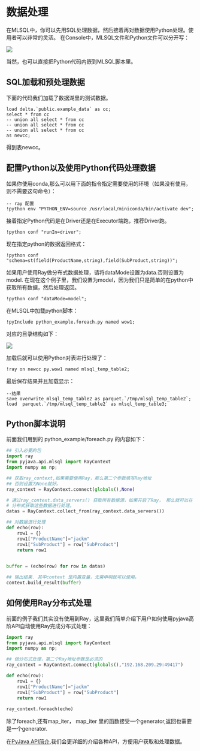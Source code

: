 # 数据处理

在MLSQL中，你可以先用SQL处理数据，然后接着再对数据使用Python处理。使用者可以非常的灵活。
在Console中，MLSQL文件和Python文件可以分开写：

![](http://docs.mlsql.tech/upload_images/bef6c174-c25c-4137-b533-048c8874212e.png)

当然，也可以直接把Python代码内嵌到MLSQL脚本里。

## SQL加载和预处理数据

下面的代码我们加载了数据湖里的测试数据。

```
load delta.`public.example_data` as cc;
select * from cc 
-- union all select * from cc 
-- union all select * from cc 
-- union all select * from cc 
as newcc;
```

得到表newcc。

## 配置Python以及使用Python代码处理数据

如果你使用conda,那么可以用下面的指令指定需要使用的环境（如果没有使用，则不需要这句命令）：

```shell
-- ray 配置
!python env "PYTHON_ENV=source /usr/local/miniconda/bin/activate dev";
```

接着指定Python代码是在Driver还是在Executor端跑，推荐Driver跑。

```shell
!python conf "runIn=driver";
```

现在指定python的数据返回格式：

```shell
!python conf "schema=st(field(ProductName,string),field(SubProduct,string))";
```

如果用户使用Ray做分布式数据处理，请将dataMode设置为data.否则设置为model. 在现在这个例子里，我们设置为model，因为我们只是简单的在python中获取所有数据，然后处理返回。

```
!python conf "dataMode=model";
```

在MLSQL中加载python脚本：

```
!pyInclude python_example.foreach.py named wow1;
```

对应的目录结构如下：

![](http://docs.mlsql.tech/upload_images/aa9b7b3f-dfc0-4e53-9100-e842fc0e0267.png)


加载后就可以使用Python对表进行处理了：

```
!ray on newcc py.wow1 named mlsql_temp_table2;
```

最后保存结果并且加载显示：

```
--结果
save overwrite mlsql_temp_table2 as parquet.`/tmp/mlsql_temp_table2`;
load  parquet.`/tmp/mlsql_temp_table2` as mlsql_temp_table3;
```


## Python脚本说明

前面我们用到的 python_example/foreach.py 的内容如下：

```python
## 引入必要的包
import ray
from pyjava.api.mlsql import RayContext
import numpy as np;

## 获取ray_context,如果需要使用Ray，那么第二个参数填写Ray地址
## 否则设置为None就好。
ray_context = RayContext.connect(globals(),None)

# 通过ray_context.data_servers() 获取所有数据源，如果开启了Ray， 那么就可以在
# 分布式获取这些数据进行处理。
datas = RayContext.collect_from(ray_context.data_servers())

## 对数据进行处理
def echo(row):
    row1 = {}
    row1["ProductName"]="jackm"
    row1["SubProduct"] = row["SubProduct"]
    return row1
    

buffer = (echo(row) for row in datas)

## 输出结果. 其中context 是内置变量，无需申明就可以使用。
context.build_result(buffer)
```

## 如何使用Ray分布式处理

前面的例子我们其实没有使用到Ray，这里我们简单介绍下用户如何使用pyjava高阶API自动使用Ray完成分布式处理：

```python
import ray
from pyjava.api.mlsql import RayContext
import numpy as np;

## 做分布式处理，第二个Ray地址参数是必须的
ray_context = RayContext.connect(globals(),"192.168.209.29:49417")

def echo(row):
    row1 = {}
    row1["ProductName"]="jackm"
    row1["SubProduct"] = row["SubProduct"]
    return row1
    
ray_context.foreach(echo)
```

除了foreach,还有map_iter， map_iter 里的函数接受一个generator,返回也需要是一个generator.

在[PyJava API简介](http://docs.mlsql.tech/mlsql-engine/python/pyjava.html),我们会更详细的介绍各种API，方便用户获取和处理数据。


